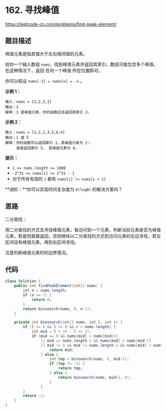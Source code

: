 # 162. 寻找峰值

https://leetcode-cn.com/problems/find-peak-element/

## 题目描述

峰值元素是指其值大于左右相邻值的元素。

给你一个输入数组 `nums`，找到峰值元素并返回其索引。数组可能包含多个峰值，在这种情况下，返回 任何一个峰值 所在位置即可。

你可以假设 `nums[-1] = nums[n] = -∞` 。

 

**示例 1：**

```
输入：nums = [1,2,3,1]
输出：2
解释：3 是峰值元素，你的函数应该返回其索引 2。
```

**示例 2：**

```
输入：nums = [1,2,1,3,5,6,4]
输出：1 或 5 
解释：你的函数可以返回索引 1，其峰值元素为 2；
     或者返回索引 5， 其峰值元素为 6。
```

 

**提示：**

* `1 <= nums.length <= 1000`
* `-2^31 <= nums[i] <= 2^31 - 1`
* 对于所有有效的 `i` 都有 `nums[i] != nums[i + 1]`

 

**进阶：**你可以实现时间复杂度为 `O(logN)` 的解决方案吗？



## 思路

二分查找：

用二分查找的方式去寻找峰值元素，每访问到一个元素，判断当前元素是否为峰值元素，若是则直接返回，否则继续以二分查找的方式到访问元素的左边寻找，若左区间没有峰值元素，再到右区间寻找。

注意判断峰值元素时的边界情况。



## 代码

```java
class Solution {
    public int findPeakElement(int[] nums) {
        int n = nums.length;
        if (n == 1) {
            return 0;
        }
        return binsearch(nums, 0, n-1);
    }

    private int binsearch(int[] nums, int l, int r) {
        if (l <= r && l >= 0 && r < nums.length) {
            int mid = l + (r - l >> 1);
            if (mid == 0 && nums[mid] > nums[mid+1] 
                || mid == nums.length-1 && nums[mid] > nums[mid-1]
                || mid != 0 && mid != nums.length-1 && nums[mid] > nums[mid+1] && nums[mid] > nums[mid-1]) {
                    return mid;
                } else {
                    int tmp = binsearch(nums, l, mid-1);
                    if (tmp != -1) {
                        return tmp;
                    } else {
                        return binsearch(nums, mid+1, r);
                    }
                }
        }
        return -1;
    }
}
```

